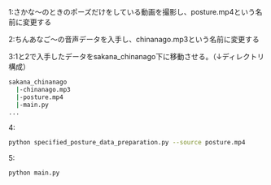 1:さかな～のときのポーズだけをしている動画を撮影し、posture.mp4という名前に変更する

2:ちんあなご～の音声データを入手し、chinanago.mp3という名前に変更する

3:1と2で入手したデータをsakana_chinanago下に移動させる。（↓ディレクトリ構成）
  ```bash
  sakana_chinanago
    |-chinanago.mp3
    |-posture.mp4
    |-main.py
  ...
  ```

4:
```bash
python specified_posture_data_preparation.py --source posture.mp4
```

5:
```bash
python main.py
```
